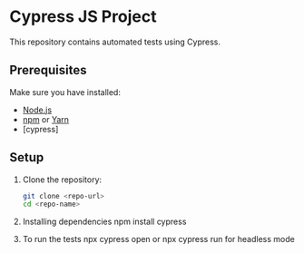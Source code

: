 # Cypress JS Project

This repository contains automated tests using Cypress.

## Prerequisites

Make sure you have installed:
- [Node.js](https://nodejs.org/)
- [npm](https://www.npmjs.com/) or [Yarn](https://yarnpkg.com/)
- [cypress]

## Setup

1. Clone the repository:
   ```bash
   git clone <repo-url>
   cd <repo-name>

2. Installing dependencies
  npm install cypress

3. To run the tests
   npx cypress open or npx cypress run for headless mode
